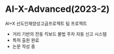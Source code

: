 # AI-X-Advanced(2023-2)
AI+X 선도인재양성고급프로젝트 팀 프로젝트
  - 거리 기반의 전동 킥보드 불법 주차 자동 신고 시스템
  - 특허 출원 완료
  - 논문 작성 중

